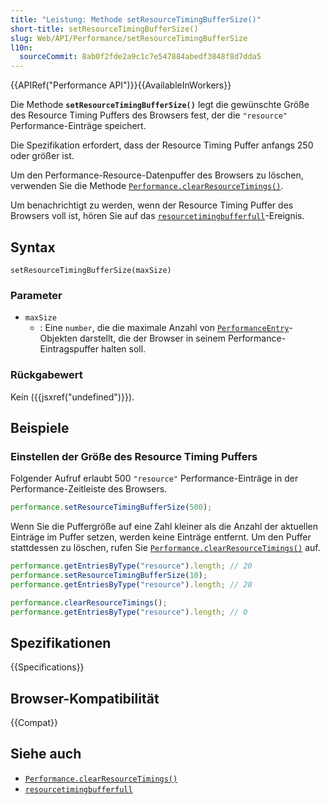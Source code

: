 ```yaml
---
title: "Leistung: Methode setResourceTimingBufferSize()"
short-title: setResourceTimingBufferSize()
slug: Web/API/Performance/setResourceTimingBufferSize
l10n:
  sourceCommit: 8ab0f2fde2a9c1c7e547884abedf3848f8d7dda5
---
```


{{APIRef("Performance API")}}{{AvailableInWorkers}}

Die Methode **`setResourceTimingBufferSize()`** legt die gewünschte Größe des Resource Timing Puffers des Browsers fest, der die `"resource"` Performance-Einträge speichert.

Die Spezifikation erfordert, dass der Resource Timing Puffer anfangs 250 oder größer ist.

Um den Performance-Resource-Datenpuffer des Browsers zu löschen, verwenden Sie die Methode [`Performance.clearResourceTimings()`](/de/docs/Web/API/Performance/clearResourceTimings).

Um benachrichtigt zu werden, wenn der Resource Timing Puffer des Browsers voll ist, hören Sie auf das [`resourcetimingbufferfull`](/de/docs/Web/API/Performance/resourcetimingbufferfull_event)-Ereignis.

## Syntax

```js-nolint
setResourceTimingBufferSize(maxSize)
```

### Parameter

- `maxSize`
  - : Eine `number`, die die maximale Anzahl von [`PerformanceEntry`](/de/docs/Web/API/PerformanceEntry)-Objekten darstellt, die der Browser in seinem Performance-Eintragspuffer halten soll.

### Rückgabewert

Kein ({{jsxref("undefined")}}).

## Beispiele

### Einstellen der Größe des Resource Timing Puffers

Folgender Aufruf erlaubt 500 `"resource"` Performance-Einträge in der Performance-Zeitleiste des Browsers.

```js
performance.setResourceTimingBufferSize(500);
```

Wenn Sie die Puffergröße auf eine Zahl kleiner als die Anzahl der aktuellen Einträge im Puffer setzen, werden keine Einträge entfernt. Um den Puffer stattdessen zu löschen, rufen Sie [`Performance.clearResourceTimings()`](/de/docs/Web/API/Performance/clearResourceTimings) auf.

```js
performance.getEntriesByType("resource").length; // 20
performance.setResourceTimingBufferSize(10);
performance.getEntriesByType("resource").length; // 20

performance.clearResourceTimings();
performance.getEntriesByType("resource").length; // 0
```

## Spezifikationen

{{Specifications}}

## Browser-Kompatibilität

{{Compat}}

## Siehe auch

- [`Performance.clearResourceTimings()`](/de/docs/Web/API/Performance/clearResourceTimings)
- [`resourcetimingbufferfull`](/de/docs/Web/API/Performance/resourcetimingbufferfull_event)
